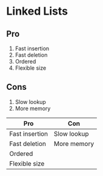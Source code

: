 # Linked Lists

## Pro

1. Fast insertion
2. Fast deletion
3. Ordered
4. Flexible size

## Cons

1. Slow lookup
2. More memory

| Pro            | Con         |
| -------------- | ----------- |
| Fast insertion | Slow lookup |
| Fast deletion  | More memory |
| Ordered        |             |
| Flexible size  |             |

